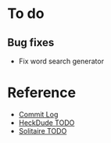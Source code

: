 <!-- # Fixed -->
<!-- ## Confirmed fix -->

<!-- # Doing at the moment -->
<!-- -  -->

# To do
<!-- ## Features -->
## Bug fixes
- Fix word search generator

# Reference
- [Commit Log](https://github.com/epicwebsite/epicwebsite.github.io/commits/master)
- [HeckDude TODO](./p/heckdude/todo.md)
- [Solitaire TODO](./p/solitaire/TODO.md)